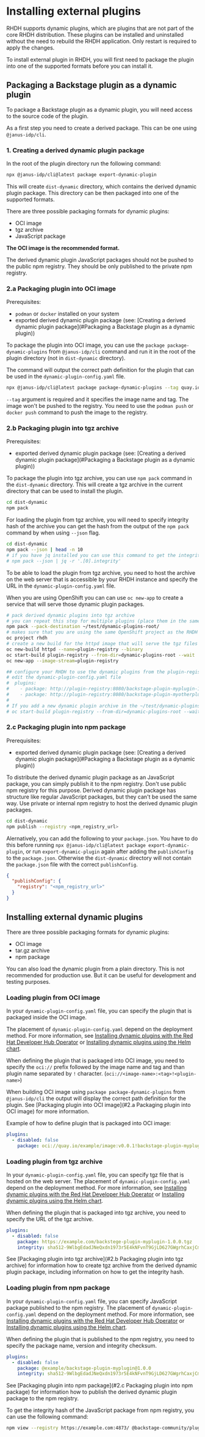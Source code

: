 # Installing external plugins

RHDH supports dynamic plugins, which are plugins that are not part of the core RHDH distribution. These plugins can be installed and uninstalled without the need to rebuild the RHDH application. Only restart is required to apply the changes.

To install external plugin in RHDH, you will first need to package the plugin into one of the supported formats before you can install it.

## Packaging a Backstage plugin as a dynamic plugin

To package a Backstage plugin as a dynamic plugin, you will need access to the source code of the plugin.

As a first step you need to create a derived package. This can be one using `@janus-idp/cli`.

### 1. Creating a derived dynamic plugin package

In the root of the plugin directory run the following command:

```bash
npx @janus-idp/cli@latest package export-dynamic-plugin
```

This will create `dist-dynamic` directory, which contains the derived dynamic plugin package. This directory can be then packaged into one of the supported formats.

There are three possible packaging formats for dynamic plugins:

- OCI image
- tgz archive
- JavaScript package

**The OCI image is the recommended format.**

The derived dynamic plugin JavaScript packages should not be pushed to the public npm registry. They should be only published to the private npm registry.

### 2.a Packaging plugin into OCI image

Prerequisites:

- `podman` or `docker` installed on your system
- exported derived dynamic plugin package (see: [Creating a derived dynamic plugin package](#Packaging a Backstage plugin as a dynamic plugin))

To package the plugin into OCI image, you can use the  `package package-dynamic-plugins` from `@janus-idp/cli` command and run it in the root of the plugin directory (not in `dist-dynamic` directory).

The command will output the correct path definition for the plugin that can be used in the `dynamic-plugin-config.yaml` file.

```bash
npx @janus-idp/cli@latest package package-dynamic-plugins --tag quay.io/example/image:v0.0.1
```

`--tag` argument is required and it specifies the image name and tag. The image won't be pushed to the registry. You need to use the `podman push` or `docker push` command to push the image to the registry.

### 2.b Packaging plugin into tgz archive

Prerequisites:

- exported derived dynamic plugin package (see: [Creating a derived dynamic plugin package](#Packaging a Backstage plugin as a dynamic plugin))

To package the plugin into tgz archive, you can use `npm pack` command in the `dist-dynamic` directory. This will create a tgz archive in the current directory that can be used to install the plugin.

```bash
cd dist-dynamic
npm pack
```

For loading the plugin from tgz archive, you will need to specify integrity hash of the archive you can get the hash from the output of the `npm pack` command by when using `--json` flag.

```bash
cd dist-dynamic
npm pack --json | head -n 10
# if you have jq installed you can use this command to get the integrity hash directly
# npm pack --json | jq -r '.[0].integrity'
```

To be able to load the plugin from tgz archive, you need to host the archive on the web server that is accessible by your RHDH instance and specify the URL in the `dynamic-plugin-config.yaml` file.

When you are using OpenShift you can can use `oc new-app` to create a service that will serve those dynamic plugin packages.

```bash
# pack derived dynamic plugins into tgz archive
# you can repeat this step for multiple plugins (place them in the same folder)
npm pack --pack-destination ~/test/dynamic-plugins-root/
# makes sure that you are using the same OpenShift project as the RHDH
oc project rhdh
# create a new build for the httpd image that will serve the tgz files with dynamic plugins
oc new-build httpd --name=plugin-registry --binary
oc start-build plugin-registry --from-dir=dynamic-plugins-root --wait
oc new-app --image-stream=plugin-registry

## configure your RHDH to use the dynamic plugins from the plugin-registry
# edit the dynamic-plugin-config.yaml file
#  plugins:
#    - package: http://plugin-registry:8080/backstage-plugin-myplugin-1.9.6.tgz
#    - package: http://plugin-registry:8080/backstage-plugin-myotherplugin-1.10.0.tgz
#
# If you add a new dynamic plugin archive in the ~/test/dynamic-plugins-root folder, and run the Openshift build again:
# oc start-build plugin-registry --from-dir=dynamic-plugins-root --wait
```

### 2.c Packaging plugin into npm package

Prerequisites:

- exported derived dynamic plugin package (see: [Creating a derived dynamic plugin package](#Packaging a Backstage plugin as a dynamic plugin))

To distribute the derived dynamic plugin package as an JavaScript package, you can simply publish it to the npm registry.
Don't use public npm registry for this purpose. Derived dynamic plugin package has structure like regular JavaScript packages, but they can't be used the same way. Use private or internal npm registry to host the derived dynamic plugin packages.

```bash
cd dist-dynamic
npm publish --registry <npm_registry_url>
```

Alernatively, you can add the following to your `package.json`.
You have to do this before running `npx @janus-idp/cli@latest package export-dynamic-plugin`, or run `export-dynamic-plugin` again after adding the `publishConfig` to the `package.json`. Otherwise the `dist-dynamic` directory will not contain the `package.json` file with the correct `publishConfig`.

```json
{
  "publishConfig": {
    "registry": "<npm_registry_url>"
  }
}
```

## Installing external dynamic plugins

There are three possible packaging formats for dynamic plugins:

- OCI image
- tar.gz archive
- npm package

You can also load the dynamic plugin from a plain directory. This is not recommended for production use. But it can be useful for development and testing purposes.

### Loading plugin from OCI image

In your `dynamic-plugin-config.yaml` file, you can specify the plugin that is packaged inside the OCI image.

The placement of `dynamic-plugin-config.yaml` depend on the deployment method.
For more information, see [Installing dynamic plugins with the Red Hat Developer Hub Operator](https://docs.redhat.com/en/documentation/red_hat_developer_hub/1.3/html/installing_and_viewing_dynamic_plugins/proc-config-dynamic-plugins-rhdh-operator_title-plugins-rhdh-about)
 or [Installing dynamic plugins using the Helm chart](https://docs.redhat.com/en/documentation/red_hat_developer_hub/1.3/html/installing_and_viewing_dynamic_plugins/con-install-dynamic-plugin-helm_title-plugins-rhdh-about).

When defining the plugin that is packaged into OCI image, you need to specify the `oci://` prefix followed by the image name and tag and than plugin name separated by `!` character. (`oci://<image-name>:<tag>!<plugin-name>`)

When building OCI image using `package package-dynamic-plugins` from `@janus-idp/cli` the output will display the correct path definition for the plugin.
See [Packaging plugin into OCI image](#2.a Packaging plugin into OCI image) for more information.

Example of how to define plugin that is packaged into OCI image:

```yaml
plugins:
  - disabled: false
    package: oci://quay.io/example/image:v0.0.1!backstage-plugin-myplugin
```

### Loading plugin from tgz archive

In your `dynamic-plugin-config.yaml` file, you can specify tgz file that is hosted on the web server.
The placement of `dynamic-plugin-config.yaml` depend on the deployment method.
For more information, see [Installing dynamic plugins with the Red Hat Developer Hub Operator](https://docs.redhat.com/en/documentation/red_hat_developer_hub/1.3/html/installing_and_viewing_dynamic_plugins/proc-config-dynamic-plugins-rhdh-operator_title-plugins-rhdh-about)
 or [Installing dynamic plugins using the Helm chart](https://docs.redhat.com/en/documentation/red_hat_developer_hub/1.3/html/installing_and_viewing_dynamic_plugins/con-install-dynamic-plugin-helm_title-plugins-rhdh-about).

When defining the plugin that is packaged into tgz archive, you need to specify the URL of the tgz archive.

```yaml
plugins:
  - disabled: false
    package: https://example.com/backstege-plugin-myplugin-1.0.0.tgz
    integrity: sha512-9WlbgEdadJNeQxdn1973r5E4kNFvnT9GjLD627GWgrhCaxjCmxqdNW08cj+Bf47mwAtZMt1Ttyo+ZhDRDj9PoA==
```

See [Packaging plugin into tgz archive](#2.b Packaging plugin into tgz archive) for information how to create tgz archive from the derived dynamic plugin package, including information on how to get the integrity hash.

### Loading plugin from npm package

In your `dynamic-plugin-config.yaml` file, you can specify JavaScript package published to the npm registry.
The placement of `dynamic-plugin-config.yaml` depend on the deployment method.
For more information, see [Installing dynamic plugins with the Red Hat Developer Hub Operator](https://docs.redhat.com/en/documentation/red_hat_developer_hub/1.3/html/installing_and_viewing_dynamic_plugins/proc-config-dynamic-plugins-rhdh-operator_title-plugins-rhdh-about)
 or [Installing dynamic plugins using the Helm chart](https://docs.redhat.com/en/documentation/red_hat_developer_hub/1.3/html/installing_and_viewing_dynamic_plugins/con-install-dynamic-plugin-helm_title-plugins-rhdh-about).

When defining the plugin that is published to the npm registry, you need to specify the package name, version and integrity checksum.
  
```yaml
plugins:
  - disabled: false
    package: @example/backstage-plugin-myplugin@1.0.0
    integrity: sha512-9WlbgEdadJNeQxdn1973r5E4kNFvnT9GjLD627GWgrhCaxjCmxqdNW08cj+Bf47mwAtZMt1Ttyo+ZhDRDj9PoA==
```

See [Packaging plugin into npm package](#2.c Packaging plugin into npm package) for information how to publish the derived dynamic plugin package to the npm registry.

To get the integrity hash of the JavaScript package from npm registry, you can use the following command:

```bash
npm view --registry https://example.com:4873/ @backstage-community/plugin-todo-dynamic@0.2.40 dist.integrity
```
